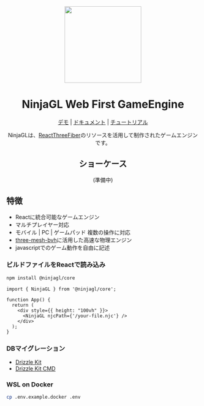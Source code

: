 
<div align="center">
<img src="https://github.com/foasho/NinjaGL/assets/57359515/e7d4f979-c2af-4f2b-8bf4-53a8e9696a43" width="200" />

# NinjaGL Web First GameEngine
[デモ](https://ninjagl.vercel.app) | [ドキュメント](https://ninjagl.vercel.app/docs) | [チュートリアル](https://ninjagl.vercel.app/docs/tutorial)

NinjaGLは、[ReactThreeFiber](https://github.com/pmndrs/react-three-fiber)のリソースを活用して制作されたゲームエンジンです。

## ショーケース
(準備中)

</div>

## 特徴
* Reactに統合可能なゲームエンジン
* マルチプレイヤー対応
* モバイル | PC | ゲームパッド 複数の操作に対応
* [three-mesh-bvh](https://github.com/gkjohnson/three-mesh-bvh)に活用した高速な物理エンジン
* javascriptでのゲーム動作を自由に記述

### ビルドファイルをReactで読み込み

```bash
npm install @ninjagl/core
```

```tsx
import { NinjaGL } from '@ninjagl/core';

function App() {
  return (
    <div style={{ height: "100vh" }}>
      <NinjaGL njcPath={'/your-file.njc'} />
    </div>
  );
}
```

### DBマイグレーション

- [Drizzle Kit](https://orm.drizzle.team/kit-docs/overview)
- [Drizzle Kit CMD](https://orm.drizzle.team/kit-docs/commands)

### WSL on Docker
```bash
cp .env.example.docker .env
```